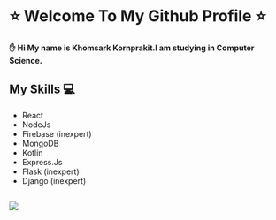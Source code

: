 # :star: Welcome To My Github Profile :star:
#### :raised_hand: Hi My name is Khomsark Kornprakit.I am studying in Computer Science.

## My Skills :computer:
* React
* NodeJs
* Firebase (inexpert)
* MongoDB
* Kotlin
* Express.Js
* Flask (inexpert)
* Django (inexpert)

![](https://komarev.com/ghpvc/?username=kauhaz&color=green)
---
<!--
**kauhaz/kauhaz** is a ✨ _special_ ✨ repository because its `README.md` (this file) appears on your GitHub profile.

Here are some ideas to get you started:

- 🔭 I’m currently working on ...
- 🌱 I’m currently learning ...
- 👯 I’m looking to collaborate on ...
- 🤔 I’m looking for help with ...
- 💬 Ask me about ...
- 📫 How to reach me: ...
- 😄 Pronouns: ...
- ⚡ Fun fact: ...
-->
